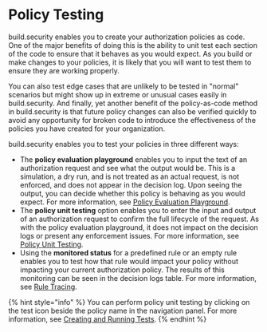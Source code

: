 # Policy Testing

build.security enables you to create your authorization policies as code. One of the major benefits of doing this is the ability to unit test each section of the code to ensure that it behaves as you would expect. As you build or make changes to your policies, it is likely that you will want to test them to ensure they are working properly. 

You can also test edge cases that are unlikely to be tested in "normal" scenarios but might show up in extreme or unusual cases easily in build.security. And finally, yet another benefit of the policy-as-code method in build.security is that future policy changes can also be verified quickly to avoid any opportunity for broken code to introduce the effectiveness of the policies you have created for your organization.

build.security enables you to test your policies in three different ways:

* The **policy evaluation playground** enables you to input the text of an authorization request and see what the output would be. This is a simulation, a dry run, and is not treated as an actual request, is not enforced, and does not appear in the decision log. Upon seeing the output, you can decide whether this policy is behaving as you would expect. For more information, see [Policy Evaluation Playground](../policy-evaluation-playground.md).
* The **policy unit testing** option enables you to enter the input and output of an authorization request to confirm the full lifecycle of the request. As with the policy evaluation playground, it does not impact on the decision logs or present any enforcement issues. For more information, see [Policy Unit Testing](../../quickstarts/testing-your-policy/policy-unit-testing.md).
* Using the **monitored status** for a predefined rule or an empty rule enables you to test how that rule would impact your policy without impacting your current authorization policy. The results of this monitoring can be seen in the decision logs table. For more information, see [Rule Tracing](../../impact-analysis/rule-tracing.md).

{% hint style="info" %}
You can perform policy unit testing by clicking on the test icon beside the policy name in the navigation panel. For more information, see [Creating and Running Tests](creating-and-running-tests.md).
{% endhint %}

